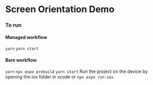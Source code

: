 # Screen Orientation Demo
### To run
#### Managed workflow
`yarn`
`yarn start`

#### Bare workflow
`yarn`
`npx expo prebuild`
`yarn start`
Run the project on the device by opening the ios folder in xcode or `npx expo run:ios`
